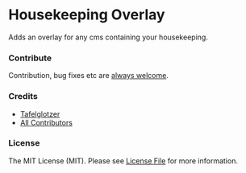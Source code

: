 # Housekeeping Overlay
Adds an overlay for any cms containing your housekeeping.

### Contribute
Contribution, bug fixes etc are [always welcome](https://github.com/tafelglotzer/sql-creator-layout/issues/new).

### Credits
- [Tafelglotzer](https://github.com/tafelglotzer)
- [All Contributors](https://github.com/tafelglotzer/sql-creator-layout/contributors)

### License
The MIT License (MIT).
Please see [License File](https://github.com/tafelglotzer/sql-creator-layout/blob/master/LICENSE) for more information.
